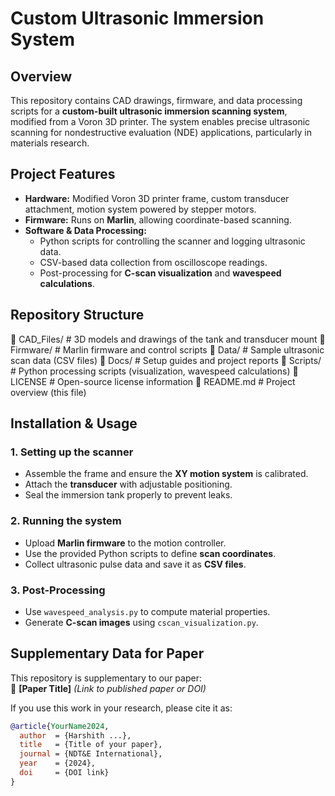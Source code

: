 # Custom Ultrasonic Immersion System

## Overview
This repository contains CAD drawings, firmware, and data processing scripts for a **custom-built ultrasonic immersion scanning system**, modified from a Voron 3D printer. The system enables precise ultrasonic scanning for nondestructive evaluation (NDE) applications, particularly in materials research.

## Project Features
- **Hardware:** Modified Voron 3D printer frame, custom transducer attachment, motion system powered by stepper motors.
- **Firmware:** Runs on **Marlin**, allowing coordinate-based scanning.
- **Software & Data Processing:**
  - Python scripts for controlling the scanner and logging ultrasonic data.
  - CSV-based data collection from oscilloscope readings.
  - Post-processing for **C-scan visualization** and **wavespeed calculations**.

## Repository Structure
📂 CAD_Files/      # 3D models and drawings of the tank and transducer mount
📂 Firmware/       # Marlin firmware and control scripts
📂 Data/           # Sample ultrasonic scan data (CSV files)
📂 Docs/           # Setup guides and project reports
📂 Scripts/        # Python processing scripts (visualization, wavespeed calculations)
📄 LICENSE         # Open-source license information
📄 README.md       # Project overview (this file)

## Installation & Usage
### 1. Setting up the scanner
- Assemble the frame and ensure the **XY motion system** is calibrated.
- Attach the **transducer** with adjustable positioning.
- Seal the immersion tank properly to prevent leaks.

### 2. Running the system
- Upload **Marlin firmware** to the motion controller.
- Use the provided Python scripts to define **scan coordinates**.
- Collect ultrasonic pulse data and save it as **CSV files**.

### 3. Post-Processing
- Use `wavespeed_analysis.py` to compute material properties.
- Generate **C-scan images** using `cscan_visualization.py`.

## Supplementary Data for Paper
This repository is supplementary to our paper:  
📄 **[Paper Title]** *(Link to published paper or DOI)*  

If you use this work in your research, please cite it as:  
```bibtex
@article{YourName2024,
  author  = {Harshith ...},
  title   = {Title of your paper},
  journal = {NDT&E International},
  year    = {2024},
  doi     = {DOI link}
}
